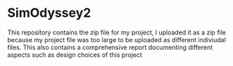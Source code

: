 # SimOdyssey2
This repository contains the zip file for my project, I uploaded it as a zip file because my project file was too large to be uploaded as different indiviudal files. 
This also contains a comprehensive report documenting different aspects such as design choices of this project
